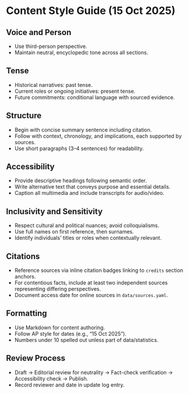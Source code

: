 # Content Style Guide (15 Oct 2025)

## Voice and Person
- Use third-person perspective.
- Maintain neutral, encyclopedic tone across all sections.

## Tense
- Historical narratives: past tense.
- Current roles or ongoing initiatives: present tense.
- Future commitments: conditional language with sourced evidence.

## Structure
- Begin with concise summary sentence including citation.
- Follow with context, chronology, and implications, each supported by sources.
- Use short paragraphs (3–4 sentences) for readability.

## Accessibility
- Provide descriptive headings following semantic order.
- Write alternative text that conveys purpose and essential details.
- Caption all multimedia and include transcripts for audio/video.

## Inclusivity and Sensitivity
- Respect cultural and political nuances; avoid colloquialisms.
- Use full names on first reference, then surnames.
- Identify individuals’ titles or roles when contextually relevant.

## Citations
- Reference sources via inline citation badges linking to `credits` section anchors.
- For contentious facts, include at least two independent sources representing differing perspectives.
- Document access date for online sources in `data/sources.yaml`.

## Formatting
- Use Markdown for content authoring.
- Follow AP style for dates (e.g., “15 Oct 2025”).
- Numbers under 10 spelled out unless part of data/statistics.

## Review Process
- Draft → Editorial review for neutrality → Fact-check verification → Accessibility check → Publish.
- Record reviewer and date in update log entry.
